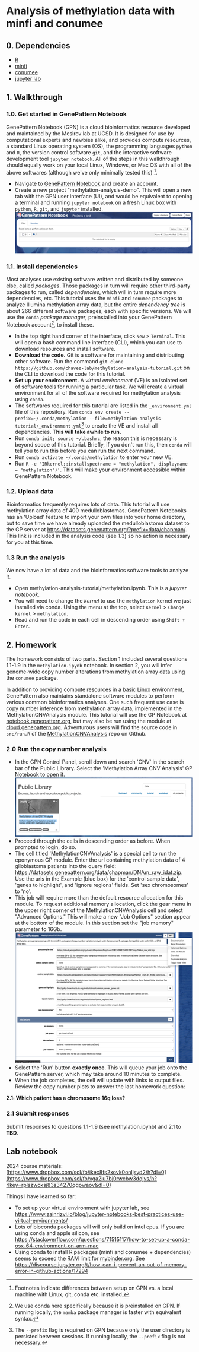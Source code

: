 # Analysis of methylation data with minfi and conumee

<!--[![Binder](http://mybinder.org/badge_logo.svg)](http://mybinder.org/v2/gh/chavez-lab/methylation-analysis-tutorial/HEAD?filepath=methylation.ipynb)-->

## 0. Dependencies
- [R](https://www.r-project.org/)
- [minfi](https://bioconductor.org/packages/devel/bioc/vignettes/minfi/inst/doc/minfi.html)
- [conumee](https://bioconductor.org/packages/devel/bioc/vignettes/conumee/inst/doc/conumee.html)
- [jupyter lab](https://jupyter.org/try-jupyter/lab/?path=notebooks%2FIntro.ipynb)

## 1. Walkthrough
### 1.0. Get started in GenePattern Notebook
GenePattern Notebook (GPN) is a cloud bioinformatics resource developed and maintained by the Mesirov lab at UCSD. It is designed for use by computational experts and newbies alike, and provides compute resources, a standard Linux operating system (OS), the programming languages `python` and `R`, the version control software `git`, and the interactive software development tool `jupyter notebook`. All of the steps in this walkthrough should equally work on your local Linux, Windows, or Mac OS with all of the above softwares (although we've only minimally tested this) [^1].
- Navigate to [GenePattern Notebook](https://notebook.genepattern.org/) and create an account.
- Create a new project "methylation-analysis-demo". This will open a new tab with the GPN user interface (UI), and would be equivalent to opening a terminal and running `jupyter notebook` on a fresh Linux box with `python`, `R`, `git`, and `jupyter` installed.
![screenshot](gpnui_empty.png)

### 1.1. Install dependencies
Most analyses use existing software written and distributed by someone else, called *packages*. Those packages in turn will require other third-party packages to run, called *dependencies*, which will in turn require more dependencies, etc. This tutorial uses the `minfi` and `conumee` packages to analyze Illumina methylation array data, but the entire *dependency tree* is about 266 different software packages, each with specific versions. We will use the `conda` *package manager*, preinstalled into your GenePattern Notebook account[^2], to install these.
- In the top right hand corner of the interface, click `New` > `Terminal`. This will open a bash command line interface (CLI), which you can use to download resources and install software.
- **Download the code.** Git is a software for maintaining and distributing other software. Run the command `git clone https://github.com/chavez-lab/methylation-analysis-tutorial.git` on the CLI to download the code for this tutorial.
- **Set up your environment.** A *virtual environment* (VE) is an isolated set of software tools for running a particular task. We will create a virtual environment for all of the software required for methylation analysis using `conda`.
- The softwares required for this tutorial are listed in the `_environment.yml` file of this repository. Run `conda env create --prefix=~/.conda/methylation --file=methylation-analysis-tutorial/_environment.yml`[^3] to create the VE and install all dependencies. **This will take awhile to run.**
- Run `conda init; source ~/.bashrc`; the reason this is necessary is beyond scope of this tutorial. Briefly, if you don't run this, then `conda` will tell you to run this before you can run the next command.
- Run `conda activate ~/.conda/methylation` to enter your new VE.
- Run `R -e 'IRkernel::installspec(name = "methylation", displayname = "methylation")'`. This will make your environment accessible within GenePattern Notebook.

### 1.2. Upload data
Bioinformatics frequently requires lots of data. This tutorial will use methylation array data of 400 medulloblastomas. GenePattern Notebooks has an 'Upload' feature to import your own files into your home directory, but to save time we have already uploaded the medulloblastoma dataset to the GP server at https://datasets.genepattern.org/?prefix=data/chapman/. This link is included in the analysis code (see 1.3) so no action is necessary for you at this time.

### 1.3 Run the analysis
We now have a lot of data and the bioinformatics software tools to analyze it. 
- Open methylation-analysis-tutorial/methylation.ipynb. This is a *jupyter notebook*.
- You will need to change the *kernel* to use the `methylation` kernel we just installed via conda. Using the menu at the top, select `Kernel` > `Change kernel` > `methylation`.
- Read and run the code in each cell in descending order using `Shift + Enter`.

## 2. Homework
The homework consists of two parts. Section 1 included several questions 1.1-1.9 in the `methylation.ipynb` notebook. In section 2, you will infer genome-wide copy number alterations from methylation array data using the `conumee` package.

In addition to providing compute resources in a basic Linux environment, GenePattern also maintains standalone software modules to perform various common bioinformatics analyses. One such frequent use case is copy number inference from methylation array data, implemented in the MethylationCNVAnalysis module. This tutorial will use the GP Notebook at [notebook.genepattern.org](https://notebook.genepattern.org/), but may also be run using the module at [cloud.genepattern.org](https://cloud.genepattern.org/). Adventurous users will find the source code in `src/run.R` of the [MethylationCNVAnalysis](https://github.com/genepattern/MethylationCNVAnalysis/tree/f921fa141c6a3e05031b3b51f1af72a8c0774211) repo on Github.

### 2.0 Run the copy number analysis
- In the GPN Control Panel, scroll down and search 'CNV' in the search bar of the Public Library. Select the 'Methylation Array CNV Analysis' GP Notebook to open it.
![screenshot](cnv_search.png)
- Proceed through the cells in descending order as before. When prompted to login, do so.
- The cell titled 'MethylationCNVAnalysis' is a special cell to run the eponymous GP module. Enter the url containing methylation data of 4 glioblastoma patients into the query field: https://datasets.genepattern.org/data/chapman/DNAm_raw_idat.zip. Use the urls in the Example (blue box) for the 'control sample data', 'genes to highlight', and 'ignore regions' fields. Set 'sex chromosomes' to 'no'.
- This job will require more than the default resource allocation for this module. To request additional memory allocation, click the gear menu in the upper right corner of the MethylationCNVAnalysis cell and select "Advanced Options." This will make a new "Job Options" section appear at the bottom of the module. In this section set the "job memory" parameter to 16Gb. ![screenshot](advanced_options.png)
- Select the 'Run' button **exactly once**. This will queue your job onto the GenePattern server, which may take around 10 minutes to complete.
- When the job completes, the cell will update with links to output files. Review the copy number plots to answer the last homework question:

**2.1: Which patient has a chromosome 16q loss?**

### 2.1 Submit responses
Submit responses to questions 1.1-1.9 (see methylation.ipynb) and 2.1 to **TBD**.

## Lab notebook
2024 course materials: [https://www.dropbox.com/scl/fo/ikec8fs2xovk0onljsyd2/h?dl=0](https://www.dropbox.com/scl/fo/vga2lu7bj0rwcbw3dqjvs/h?rlkey=rplszwoxsj83s34270qgpwaov&dl=0)

Things I have learned so far:
- To set up your virtual environment with jupyter lab, see 
https://www.zainrizvi.io/blog/jupyter-notebooks-best-practices-use-virtual-environments/
- Lots of bioconda packages will will only build on intel cpus. If you are using conda and 
apple silicon, see 
https://stackoverflow.com/questions/71515117/how-to-set-up-a-conda-osx-64-environment-on-arm-mac
- Using conda to install R packages (minfi and conumee + dependencies) seems to exceed the 
RAM limit for [mybinder.org](mybinder.org). See 
https://discourse.jupyter.org/t/how-can-i-prevent-an-out-of-memory-error-in-github-actions/17294


[^1]: Footnotes indicate differences between setup on GPN vs. a local machine with Linux, git, conda etc. installed.
[^2]: We use conda here specifically because it is preinstalled on GPN. If running locally, the `mamba` package manager is faster with equivalent syntax.
[^3]: The `--prefix` flag is required on GPN because only the user directory is persisted between sessions. If running locally, the `--prefix` flag is not necessary.

